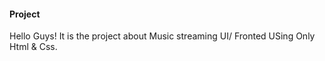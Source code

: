 #### Project
Hello Guys! It is the project about Music streaming UI/ Fronted USing Only Html & Css.
